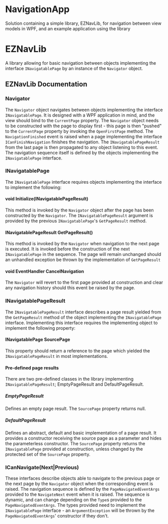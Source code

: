 # NavigationApp
Solution containing a simple library, EZNavLib, for navigation between view models in WPF, and an example application using the library

# EZNavLib
A library allowing for basic navigation between objects implementing the interface `INavigatablePage` by an instance of the `Navigator` object.

## EZNavLib Documentation

### Navigator
The `Navigator` object navigates between objects implementing the interface `INavigatablePage`. It is designed with a WPF application in mind, and the view should bind to the `CurrentPage` property. The `Navigator` object needs to be constructed with the page to display first - this page is then "pushed" to the `CurrentPage` property by invoking the `OpenFirstPage` method.
The `NavigationFinished` event is raised when a page implementing the interface `ICanFinishNavigation` finishes the navigation. The `INavigatablePageResult` from the last page is then propagated to any object listening to this event.
The navigation sequence itself is defined by the objects implementing the `INavigatablePage` interface.

### INavigatablePage
The `INavigatablePage` interface requires objects implementing the interface to implement the following:
#### void Initialize(INavigatablePageResult)
This method is invoked by the `Navigator` object after the page has been constructed by the `Navigator`. The `INavigatablePageResult` argument is provided by the previous `INavigatablePage`'s `GetPageResult` method.
#### INavigatablePageResult GetPageResult()
This method is invoked by the `Navigator` when navigation to the next page is executed. It is invoked before the construction of the next `INavigatablePage` in the sequence.
The page will remain unchanged should an unhandled exception be thrown by the implementation of `GetPageResult`
#### void EventHandler CancelNavigation
The `Navigator` will revert to the first page provided at construction and clear any navigation history should this event be raised by the page.

### INavigatablePageResult
The `INavigatablePageResult` interface describes a page result yielded from the `GetPageResult` method of the object implementing the `INavigatablePage` interface.
Implementing this interface requires the implementing object to implement the following property:
#### INavigatablePage SourcePage
This property should return a reference to the page which yielded the `INavigatablePageResult` in most implementations.
#### Pre-defined page results
There are two pre-defined classes in the library implementing `INavigatablePageResult`; EmptyPageResult and DefaultPageResult.
##### EmptyPageResult
Defines an empty page result. The `SourcePage` property returns null.
##### DefaultPageResult
Defines an abstract, default and basic implementation of a page result. It provides a constructor receiving the source page as a parameter and hides the parameterless constructor. The `SourcePage` property returns the `INavigatablePage` provided at construction, unless changed by the protected set of the `SourcePage` property.

### ICanNavigate(Next|Previous)
These interfaces describe objects able to navigate to the previous page or the next page by the `Navigator` object when the corresponding event is raised.
The navigation sequence is defined by the `PageNavigatedEventArgs` provided to the `NavigateNext` event when it is raised. The sequence is dynamic, and can change depending on the `Type`s provided to the `PageNavigatedEventArgs`.
The types provided need to implement the `INavigatablePage` interface - an `ArgumentException` will be thrown by the `PageNavigatedEventArgs`' constructor if they don't.

